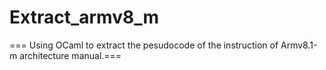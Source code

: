 # Extract_armv8_m

=== Using OCaml to extract the pesudocode of the instruction of Armv8.1-m architecture manual.===
